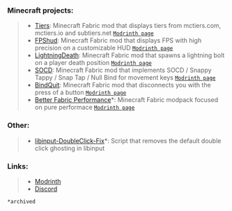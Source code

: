 ### Minecraft projects:  
> - [Tiers](https://github.com/Flavio6561/Tiers): Minecraft Fabric mod that displays tiers from mctiers.com, mctiers.io and subtiers.net [`Modrinth page`](https://modrinth.com/mod/tiers)  
> - [FPShud](https://github.com/Flavio6561/FPShud): Minecraft Fabric mod that displays FPS with high precision on a customizable HUD [`Modrinth page`](https://modrinth.com/mod/fpshud)  
> - [LightningDeath](https://github.com/Flavio6561/LightningDeath): Minecraft Fabric mod that spawns a lightning bolt on a player death position [`Modrinth page`](https://modrinth.com/mod/lightningdeath)  
> - [SOCD](https://github.com/Flavio6561/SOCD): Minecraft Fabric mod that implements SOCD / Snappy Tappy / Snap Tap / Null Bind for movement keys [`Modrinth page`](https://modrinth.com/mod/socd)  
> - [BindQuit](https://github.com/Flavio6561/BindQuit): Minecraft Fabric mod that disconnects you with the press of a button [`Modrinth page`](https://modrinth.com/mod/bindquit)  
> - [Better Fabric Performance](https://github.com/Flavio6561/Better-Fabric-Performance)*: Minecraft Fabric modpack focused on pure performace [`Modrinth page`](https://modrinth.com/modpack/better-fabric-performance)  
### Other:  
> - [libinput-DoubleClick-Fix](https://github.com/Flavio6561/libinput-DoubleClick-Fix)*: Script that removes the default double click ghosting in libinput  
### Links:  
> - [Modrinth](https://modrinth.com/user/Flavio6561)  
> - [Discord](https://discordapp.com/users/715189608085716992)  
  
  
`*archived`
